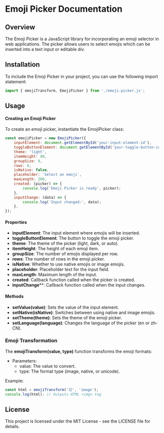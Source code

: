# Emoji Picker Documentation

## Overview
The Emoji Picker is a JavaScript library for incorporating an emoji selector in web applications. The picker allows users to select emojis which can be inserted into a text input or editable div.

## Installation
To include the Emoji Picker in your project, you can use the following import statement:
```javascript
import { emojiTransform, EmojiPicker } from './emoji-picker.js';
```

## Usage
#### Creating an Emoji Picker
To create an emoji picker, instantiate the EmojiPicker class:

```javascript
const emojiPicker = new EmojiPicker({
    inputElement: document.getElementById('your-input-element-id'),
    toggleButtonElement: document.getElementById('your-toggle-button-id'),
    theme: 'light',
    itemHeight: 40,
    groupSize: 9,
    rows: 6,
    isNative: false,
    placeholder: 'Select an emoji',
    maxLength: 200,
    created: (picker) => {
        console.log('Emoji Picker is ready', picker);
    },
    inputChange: (data) => {
        console.log('Input changed:', data);
    },
});
```
#### Properties
- **inputElement**: The input element where emojis will be inserted.
- **toggleButtonElement**: The button to toggle the emoji picker.
- **theme**: The theme of the picker (light, dark, or auto).
- **itemHeight**: The height of each emoji item.
- **groupSize**: The number of emojis displayed per row.
- **rows**: The number of rows in the emoji picker.
- **isNative**: Whether to use native emojis or image emojis.
- **placeholder**: Placeholder text for the input field.
- **maxLength**: Maximum length of the input.
- **created**: Callback function called when the picker is created.
- **inputChange****: Callback function called when the input changes.

#### Methods
- **setValue(value)**: Sets the value of the input element.
- **setNative(isNative)**: Switches between using native and image emojis.
- **setTheme(theme)**: Sets the theme of the emoji picker.
- **setLanguage(language)**: Changes the language of the picker (en or zh-CN).


### Emoji Transformation
The **emojiTransform(value, type)** function transforms the emoji formats:

- Parameters:
  - value: The value to convert.
  - type: The format type (image, native, or unicode).

Example:
```javascript
const html = emojiTransform('😊', 'image');
console.log(html); // Outputs HTML <img> tag
```
## License
This project is licensed under the MIT License - see the LICENSE file for details.
